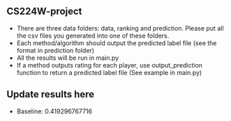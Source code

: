 ## CS224W-project

- There are three data folders: data, ranking and prediction. Please put all the csv files you generated into one of these folders.
- Each method/algorithm should output the predicted label file (see the format in prediction folder)
- All the results will be run in main.py
- If a method outputs rating for each player, use output_prediction function to return a predicted label file (See example in main.py)


## Update results here
- Baseline: 0.419296767716
